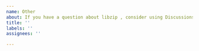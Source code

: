 ```yaml
---
name: Other
about: If you have a question about libzip , consider using Discussions instead.
title: ''
labels: ''
assignees: ''

---
```



